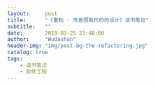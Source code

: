 ```yaml
---
layout:     post
title:      "《重构 · 改善既有代码的设计》读书笔记"
subtitle:   ""
date:       2019-03-25 23:48:00
author:     "Wudashan"
header-img: "img/post-bg-the-refactoring.jpg"
catalog: true
tags:
    - 读书笔记
    - 软件工程
---
```


